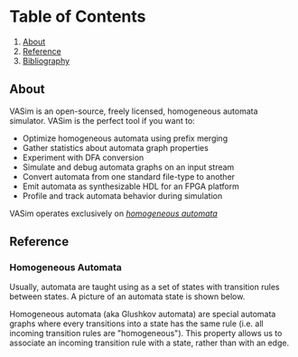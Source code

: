 # Table of Contents
1. [About](#about)
2. [Reference](#ref)
3. [Bibliography](#bib)
## About
VASim is an open-source, freely licensed, homogeneous automata simulator. VASim is the perfect tool if you want to:

* Optimize homogeneous automata using prefix merging
* Gather statistics about automata graph properties
* Experiment with DFA conversion
* Simulate and debug automata graphs on an input stream
* Convert automata from one standard file-type to another
* Emit automata as synthesizable HDL for an FPGA platform
* Profile and track automata behavior during simulation

VASim operates exclusively on [_homogeneous automata_](#homogeneous-automata)

## Reference
### Homogeneous Automata
Usually, automata are taught using as a set of states with transition rules between states. A picture of an automata state is shown below.

Homogeneous automata (aka Glushkov automata) are special automata graphs where every transitions into a state has the same rule (i.e. all incoming transition rules are "homogeneous"). This property allows us to associate an incoming transition rule with a state, rather than with an edge.
